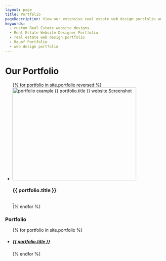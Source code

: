 ```yaml
---
layout: page
title: Portfolio
pageDescription: View our extensive real estate web design portfolio and see how we can help you on your next web project.
keywords:
  - custom Real Estate website designs
  - Real Estate Website Designer Portfolio
  - real estate web design portfolio
  - Rauof Portfolio
  - web design portfolio
---
```


<div id="our-portfolio">
  <h1>Our Portfolio</h1>
  <div class="container">
    <div class="row">
      <section class="col col-sm-8 customSection customCommunities" style="padding-top:0px;">
          <div class="customCommunities-content">
              <ul class="small-block-grid-1 text-center">
              {% for portfolio in site.portfolio reversed %}
                  <li>
                      <div class="community-container"><img src="{{site.url}}{{ portfolio.heroImage }}" alt="portfolio example {{ portfolio.title }} website Screenshot" width="400" height="300">
                          <div class="community-description">
                              <h3>{{ portfolio.title }}</h3>
                          </div>
                          <div class="community-overlay"></div>
                          <div class="community-link-overlay"><a href="{{ portfolio.url | prepend: site.baseurl }}">&nbsp;</a></div>
                      </div>
                  </li>
              {% endfor %}
              </ul>
          </div>
      </section>
      <div class="col col-sm-4 related">
        <h3>Portfolio</h3>
        <ul class="related-posts">
          {% for portfolio in site.portfolio %}
            <li>
              <h5>
                <a href="{{ portfolio.url }}">
                  {{ portfolio.title }}
                </a>
              </h5>
            </li>
          {% endfor %}
        </ul>
      </div>
    </div>
  </div>
</div>

